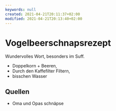 ```yaml
---
keywords: null
created: 2021-04-21T20:11:37+02:00
modified: 2021-04-21T20:13:40+02:00
---
```


# Vogelbeerschnapsrezept

Wundervolles Wort, besonders im Suff.

- Doppelkorn + Beeren,
- Durch den Kaffefilter Filtern,
- bisschen Wasser

## Quellen

- Oma und Opas schnäpse
